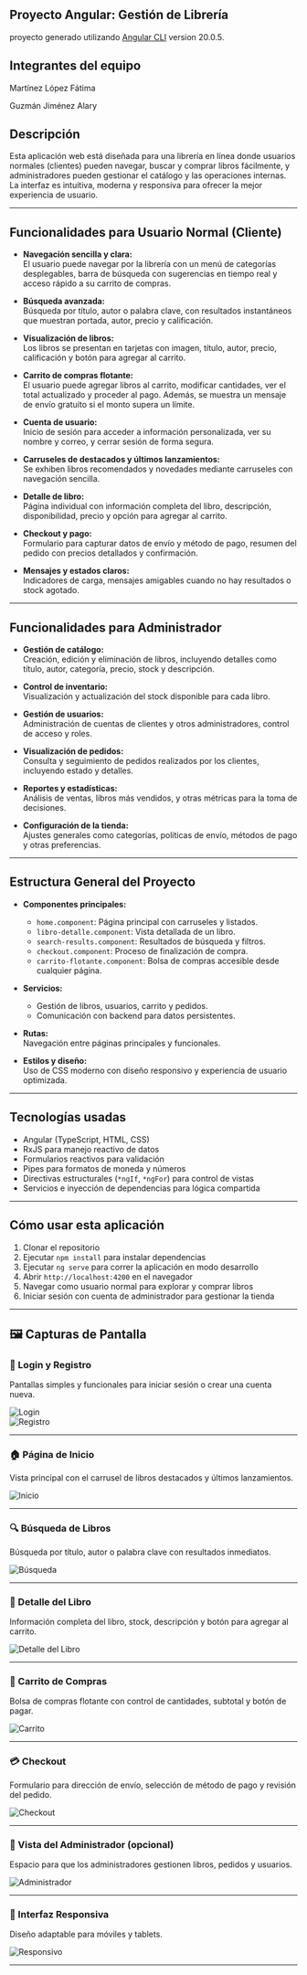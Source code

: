## Proyecto Angular: Gestión de Librería

proyecto generado utilizando [Angular CLI](https://github.com/angular/angular-cli) version 20.0.5.


## Integrantes del equipo

Martínez López Fátima

Guzmán Jiménez Alary


## Descripción

Esta aplicación web está diseñada para una librería en línea donde usuarios normales (clientes) pueden navegar, buscar y comprar libros fácilmente, y administradores pueden gestionar el catálogo y las operaciones internas. La interfaz es intuitiva, moderna y responsiva para ofrecer la mejor experiencia de usuario.

---

## Funcionalidades para Usuario Normal (Cliente)

- **Navegación sencilla y clara:**  
  El usuario puede navegar por la librería con un menú de categorías desplegables, barra de búsqueda con sugerencias en tiempo real y acceso rápido a su carrito de compras.

- **Búsqueda avanzada:**  
  Búsqueda por título, autor o palabra clave, con resultados instantáneos que muestran portada, autor, precio y calificación.

- **Visualización de libros:**  
  Los libros se presentan en tarjetas con imagen, título, autor, precio, calificación y botón para agregar al carrito.

- **Carrito de compras flotante:**  
  El usuario puede agregar libros al carrito, modificar cantidades, ver el total actualizado y proceder al pago. Además, se muestra un mensaje de envío gratuito si el monto supera un límite.

- **Cuenta de usuario:**  
  Inicio de sesión para acceder a información personalizada, ver su nombre y correo, y cerrar sesión de forma segura.

- **Carruseles de destacados y últimos lanzamientos:**  
  Se exhiben libros recomendados y novedades mediante carruseles con navegación sencilla.

- **Detalle de libro:**  
  Página individual con información completa del libro, descripción, disponibilidad, precio y opción para agregar al carrito.

- **Checkout y pago:**  
  Formulario para capturar datos de envío y método de pago, resumen del pedido con precios detallados y confirmación.

- **Mensajes y estados claros:**  
  Indicadores de carga, mensajes amigables cuando no hay resultados o stock agotado.

---

## Funcionalidades para Administrador

- **Gestión de catálogo:**  
  Creación, edición y eliminación de libros, incluyendo detalles como título, autor, categoría, precio, stock y descripción.

- **Control de inventario:**  
  Visualización y actualización del stock disponible para cada libro.

- **Gestión de usuarios:**  
  Administración de cuentas de clientes y otros administradores, control de acceso y roles.

- **Visualización de pedidos:**  
  Consulta y seguimiento de pedidos realizados por los clientes, incluyendo estado y detalles.

- **Reportes y estadísticas:**  
  Análisis de ventas, libros más vendidos, y otras métricas para la toma de decisiones.

- **Configuración de la tienda:**  
  Ajustes generales como categorías, políticas de envío, métodos de pago y otras preferencias.

---

## Estructura General del Proyecto

- **Componentes principales:**  
  - `home.component`: Página principal con carruseles y listados.  
  - `libro-detalle.component`: Vista detallada de un libro.  
  - `search-results.component`: Resultados de búsqueda y filtros.  
  - `checkout.component`: Proceso de finalización de compra.  
  - `carrito-flotante.component`: Bolsa de compras accesible desde cualquier página.

- **Servicios:**  
  - Gestión de libros, usuarios, carrito y pedidos.  
  - Comunicación con backend para datos persistentes.

- **Rutas:**  
  Navegación entre páginas principales y funcionales.

- **Estilos y diseño:**  
  Uso de CSS moderno con diseño responsivo y experiencia de usuario optimizada.

---

## Tecnologías usadas

- Angular (TypeScript, HTML, CSS)  
- RxJS para manejo reactivo de datos  
- Formularios reactivos para validación  
- Pipes para formatos de moneda y números  
- Directivas estructurales (`*ngIf`, `*ngFor`) para control de vistas  
- Servicios e inyección de dependencias para lógica compartida

---

## Cómo usar esta aplicación

1. Clonar el repositorio  
2. Ejecutar `npm install` para instalar dependencias  
3. Ejecutar `ng serve` para correr la aplicación en modo desarrollo  
4. Abrir `http://localhost:4200` en el navegador  
5. Navegar como usuario normal para explorar y comprar libros  
6. Iniciar sesión con cuenta de administrador para gestionar la tienda

---

## 🖼️ Capturas de Pantalla

### 🔐 Login y Registro

Pantallas simples y funcionales para iniciar sesión o crear una cuenta nueva.

![Login](src/assets/capturas/login.png)  
![Registro](src/assets/capturas/registro.png)

---

### 🏠 Página de Inicio

Vista principal con el carrusel de libros destacados y últimos lanzamientos.

![Inicio](src/assets/capturas/inicio.png)

---

### 🔍 Búsqueda de Libros

Búsqueda por título, autor o palabra clave con resultados inmediatos.

![Búsqueda](src/assets/capturas/busqueda.png)

---

### 📖 Detalle del Libro

Información completa del libro, stock, descripción y botón para agregar al carrito.

![Detalle del Libro](src/assets/capturas/detalle-libro.png)

---

### 🛒 Carrito de Compras

Bolsa de compras flotante con control de cantidades, subtotal y botón de pagar.

![Carrito](src/assets/capturas/carrito.png)

---

### 💳 Checkout

Formulario para dirección de envío, selección de método de pago y revisión del pedido.

![Checkout](src/assets/capturas/checkout.png)

---

### 🔐 Vista del Administrador (opcional)

Espacio para que los administradores gestionen libros, pedidos y usuarios.

![Administrador](src/assets/capturas/administrador.png)

---

### 📱 Interfaz Responsiva

Diseño adaptable para móviles y tablets.

![Responsivo](src/assets/capturas/responsivo.png)

---
